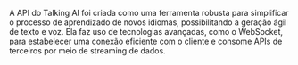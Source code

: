 A API do Talking AI foi criada como uma ferramenta robusta para simplificar o processo de aprendizado de novos idiomas, possibilitando a geração ágil de texto e voz. Ela faz uso de tecnologias avançadas, como o WebSocket, para estabelecer uma conexão eficiente com o cliente e consome APIs de terceiros por meio de streaming de dados.
